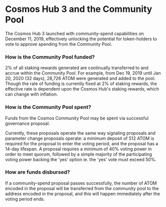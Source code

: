 # Cosmos Hub 3 and the Community Pool
The Cosmos Hub 3 launched with community-spend capabilities on December 11, 2019, effectively unlocking the potential for token-holders to vote to approve spending from the Community Pool.

### How is the Community Pool funded?
2% of all staking rewards generated are continually transferred to and accrue within the Community Pool.
For example, from Dec 19, 2019 until Jan 20, 2020 (32 days), 28,726 ATOM were generated and added to the pool. Though the rate of funding is currently fixed at 2% of staking rewards, the effective rate is dependent upon the Cosmos Hub's staking rewards, which can change with inflation.

### How is the Community Pool spent?
Funds from the Cosmos Community Pool may be spent via successful governance proposal. 

Currently, these proposals operate the same way signaling proposals and parameter change proposals operate: a minimum
deposit of 512 ATOM is required for the proposal to enter the voting period, and the proposal has a 14-day lifespan. A proposal requires a minimum of 40% voting power in order to meet quorum, followed by a simple majority of the participating voting power backing the 'yes' option 
ie. the 'yes' vote must exceed 50%.

### How are funds disbursed?
If a community-spend proposal passes successfully, the number of ATOM encoded in the proposal will be transferred from the community pool to the address encoded in the proposal, and this will happen immediately after the voting period ends.
